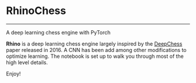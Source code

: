 # RhinoChess

---

A deep learning chess engine with PyTorch

**Rhino** is a deep learning chess engine largely inspired by the [DeepChess](http://www.cs.tau.ac.il/~wolf/papers/deepchess.pdf) paper released in 2016. A CNN has been add among other modifications to optimize learning. The notebook is set up to walk you through most of the high level details.

Enjoy!

